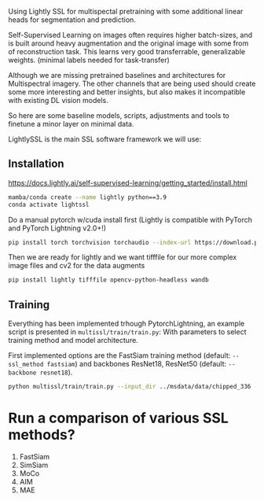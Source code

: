 Using Lightly SSL for multispectal pretraining
with some additional linear heads for segmentation and prediction.

Self-Supervised Learning on images often requires higher batch-sizes, and is built around heavy augmentation and the original image with some from of reconstruction task. This learns very good transferrable, generalizable weights. (minimal labels needed for task-transfer)

Although we are missing pretrained baselines and architectures for Multispectral imagery.
The other channels that are being used should create some more interesting and better insights, but also makes it incompatible with existing DL vision models.

So here are some baseline models, scripts, adjustments and tools to finetune a minor layer on minimal data.

LightlySSL is the main SSL software framework we will use:

## Installation
https://docs.lightly.ai/self-supervised-learning/getting_started/install.html

```bash
mamba/conda create --name lightly python==3.9 
conda activate lightssl
```

Do a manual pytorch w/cuda install first (Lightly is compatible with PyTorch and PyTorch Lightning v2.0+!)

```bash
pip install torch torchvision torchaudio --index-url https://download.pytorch.org/whl/cu126
```

Then we are ready for lightly and we want tifffile for our more complex image files and cv2 for the data augments
```bash
pip install lightly tifffile opencv-python-headless wandb
```

## Training
Everything has been implemented trhough PytorchLightning, an example script is presented in
`multissl/train/train.py`:
With parameters to select training method and model architecture.

First implemented options are the FastSiam training method (default: `--ssl_method fastsiam`) and backbones ResNet18, ResNet50 (default: `--backbone resnet18`).

```bash
python multissl/train/train.py --input_dir ../msdata/data/chipped_336 --backbone resnet50
```

# Run a comparison of various SSL methods?
1. FastSiam
2. SimSiam
3. MoCo
4. AIM
5. MAE
